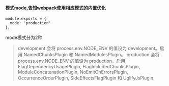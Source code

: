 #### 模式mode,告知webpack使用相应模式的内置优化
```
module.exports = {
  mode: 'production'
};
```

mode模式分为2种
> development:会将 process.env.NODE_ENV 的值设为 development。启用 NamedChunksPlugin 和 NamedModulesPlugin。
> production:会将 process.env.NODE_ENV 的值设为 production。启用 FlagDependencyUsagePlugin, FlagIncludedChunksPlugin, ModuleConcatenationPlugin, NoEmitOnErrorsPlugin, OccurrenceOrderPlugin, SideEffectsFlagPlugin 和 UglifyJsPlugin.

